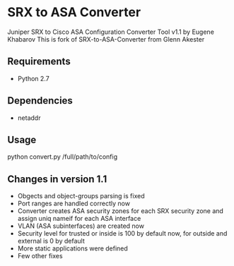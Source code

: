 # SRX to ASA Converter

Juniper SRX to Cisco ASA Configuration Converter Tool v1.1 by Eugene Khabarov
This is fork of SRX-to-ASA-Converter from Glenn Akester

## Requirements

 * Python 2.7

## Dependencies

 * netaddr

## Usage

python convert.py /full/path/to/config

## Changes in version 1.1

- Obgects and object-groups parsing is fixed
- Port ranges are handled correctly now
- Converter creates ASA security zones for each SRX security zone and assign uniq nameif for each ASA interface
- VLAN (ASA subinterfaces) are created now
- Security level for trusted or inside is 100 by default now, for outside and external is 0 by default
- More static applications were defined
- Few other fixes 
